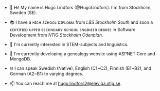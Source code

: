 - 👋 Hi! My name is Hugo Lindfors (@HugoLindfors). I'm from Stockholm, Sweden (SE).

- 📚 I have a ʜɪɢʜ sᴄʜᴏᴏʟ ᴅɪᴘʟᴏᴍᴀ from *LBS Stockholm South* and soon a ᴄᴇʀᴛɪғɪᴇᴅ ᴜᴘᴘᴇʀ sᴇᴄᴏɴᴅᴀʀʏ sᴄʜᴏᴏʟ ᴇɴɢɪɴᴇᴇʀ ᴅᴇɢʀᴇᴇ in Software Development from *NTIG Stockholm Odenplan*.

- 👀 I'm currently interested in STEM-subjects and linguistics.

- 🌱 I'm currently developing a genealogy website using ASPNET Core and MongoDB.

- 🌐 I can speak Swedish (Native), English (C1\~C2), Finnish (B1\~B2), and German (A2~B1) to varying degrees.

- 📫 You can reach me at hugo.lindfors2@elev.ga.ntig.se.
